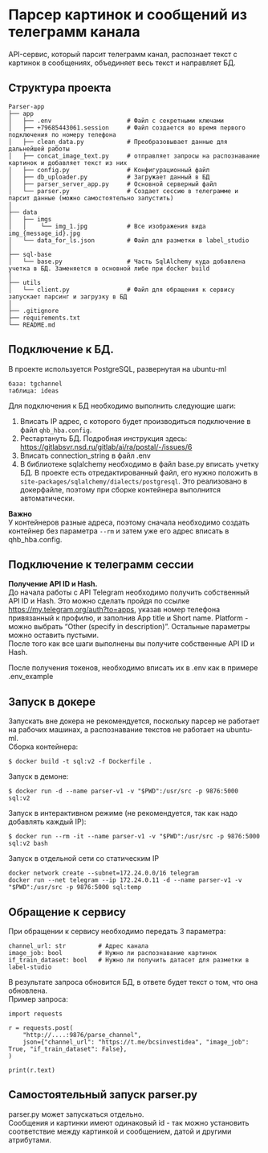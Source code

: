 # Парсер картинок и сообщений из телеграмм канала

API-сервис, который парсит телеграмм канал, распознает текст с картинок в сообщениях, объединяет весь текст и направляет БД.  

## Структура проекта 
```
Parser-app
├── app
│   ├── .env                     # Файл с секретными ключами
│   ├── +79685443061.session     # Файл создается во время первого подключения по номеру телефона
│   ├── clean_data.py            # Преобразовывает данные для дальнейшей работы
│   ├── concat_image_text.py     # отправляет запросы на распознавание картинок и добавляет текст из них
│   ├── config.py                # Конфигурационный файл
│   ├── db_uploader.py           # Загружает данный в БД
│   ├── parser_server_app.py     # Основной серверный файл
│   └── parser.py                # Создает сессию в телеграмме и парсит данные (можно самостоятельно запустить)
│
├── data
│   ├── imgs
│   │    └── img_1.jpg           # Все изображения вида img_{message_id}.jpg
│   └── data_for_ls.json         # Файл для разметки в label_studio
│
├── sql-base
│   └── base.py                  # Часть SqlAlchemy куда добавлена учетка в БД. Заменяется в основной либе при docker build
│
├── utils
│   └── client.py                # Файл для обращения к сервису запускает парсинг и загрузку в БД
│
├── .gitignore
├── requirements.txt
└── README.md
```

## Подключение к БД.
В проекте используется PostgreSQL, развернутая на ubuntu-ml  
```
база: tgchannel
таблица: ideas 
```
Для подключения к БД необходимо выполнить следующие шаги:
1. Вписать IP адрес, с которого будет производиться подключение в файл `qhb_hba.config`.
2. Рестартануть БД. Подробная инструкция здесь: https://gitlabsvr.nsd.ru/gitlab/ai/ra/postal/-/issues/6  
3. Вписать connection_string в файл .env
4. В библиотеке sqlalchemy необходимо в файл base.py вписать учетку БД. В проекте есть отредактированный файл, его нужно положить в `site-packages/sqlalchemy/dialects/postgresql`. Это реализовано в докерфайле, поэтому при сборке контейнера выполнится автоматически.

**Важно**  
У контейнеров разные адреса, поэтому сначала необходимо создать контейнер без параметра `--rm` и затем уже его адрес вписать в qhb_hba.config.  

## Подключение к телеграмм сессии
**Получение API ID и Hash.**  
До начала работы с  API Telegram необходимо получить собственный API ID и Hash. Это можно сделать пройдя по ссылке https://my.telegram.org/auth?to=apps, указав номер телефона привязанный к профилю, и заполнив App title и Short name. Platform - можно выбрать “Other (specify in description)”. Остальные параметры можно оставить пустыми.  
После того как все шаги выполнены вы получите собственные API ID и Hash.

После получения токенов, необходимо вписать их в .env как в примере .env_example

## Запуск в докере
Запускать вне докера не рекомендуется, поскольку парсер не работает на рабочих машинах, а распознавание текстов не работает на ubuntu-ml.  
Сборка контейнера:
```
$ docker build -t sql:v2 -f Dockerfile .
```
Запуск в демоне:
```
$ docker run -d --name parser-v1 -v "$PWD":/usr/src -p 9876:5000 sql:v2 
```
Запуск в интерактивном режиме (не рекомендуется, так как надо добавлять каждый IP):
```
$ docker run --rm -it --name parser-v1 -v "$PWD":/usr/src -p 9876:5000 sql:v2 bash
```

Запуск в отдельной сети со статическим IP
```
docker network create --subnet=172.24.0.0/16 telegram
docker run --net telegram --ip 172.24.0.11 -d --name parser-v1 -v "$PWD":/usr/src -p 9876:5000 sql:temp
```

## Обращение к сервису  
При обращении к сервису необходимо передать 3 параметра: 
```
channel_url: str         # Адрес канала
image_job: bool          # Нужно ли распознавание картинок
if_train_dataset: bool   # Нужно ли получить датасет для разметки в label-studio
```

В результате запроса обновится БД, в ответе будет текст о том, что она обновлена.  
Пример запроса:
```
import requests

r = requests.post(
    "http://....:9876/parse_channel",
    json={"channel_url": "https://t.me/bcsinvestidea", "image_job": True, "if_train_dataset": False},
)

print(r.text)
```

## Самостоятельный запуск parser.py 
parser.py может запускаться отдельно.  
Сообщения и картинки имеют одинаковый id - так можно установить соответствие между картинкой и сообщением, датой и другими атрибутами.  
